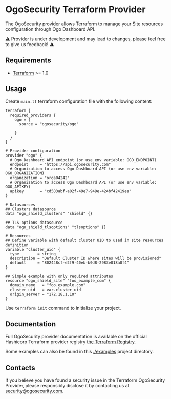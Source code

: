# OgoSecurity Terraform Provider

The OgoSecurity provider allows Terraform to manage your Site resources configuration through Ogo Dashboard API.

⚠️  Provider is under development and may lead to changes, please feel free to give us feedback! ⚠️ 

## Requirements

- [Terraform](https://developer.hashicorp.com/terraform/downloads) >= 1.0

## Usage

Create `main.tf` terraform configuration file with the following content:

```hcl
terraform {
  required_providers {
    ogo = {
      source = "ogosecurity/ogo"

    }
  }
}

# Provider configuration
provider "ogo" {
  # Ogo Dashboard API endpoint (or use env variable: OGO_ENDPOINT)
  endpoint     = "https://api.ogosecurity.com"
  # Organization to access Ogo Dashboard API (or use env variable: OGO_ORGANIZATION)
  organization = "orga04242"
  # Organization to access Ogo Dashboard API (or use env variable: OGO_APIKEY)
  apikey       = "cd583abf-a02f-49e7-949e-424bf42419ea"
}

# Datasources
## Clusters datasource
data "ogo_shield_clusters" "shield" {}

## TLS options datasource
data "ogo_shield_tlsoptions" "tlsoptions" {}

# Resources
## Define variable with default cluster UID to used in site resources definition
variable "cluster_uid" {
  type        = string
  description = "Default Cluster ID where sites will be provisioned"
  default     = "802448cf-e2f9-40eb-b0d8-2983e018a0f4"
}

## Simple example with only required attributes
resource "ogo_shield_site" "foo_example_com" {
  domain_name   = "foo.example.com"
  cluster_uid   = var.cluster_uid
  origin_server = "172.18.1.10"
}
```

Use `terraform init` command to initialize your project.


## Documentation

Full OgoSecurity provider documentation is available on the official Hashicorp Terraform provider registry [the Terraform Registry](https://registry.terraform.io/providers/ogosecurity/ogo/latest/docs).

Some examples can also be found in this [./examples](./examples) project directory.


## Contacts

If you believe you have found a security issue in the Terraform OgoSecurity Provider, please responsibly disclose it by contacting us at security@ogosecurity.com.
